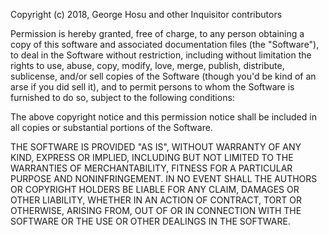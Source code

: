 Copyright (c) 2018, George Hosu and other Inquisitor contributors

Permission is hereby granted, free of charge, to any person obtaining a copy
of this software and associated documentation files (the "Software"), to deal
in the Software without restriction, including without limitation the rights
to use, abuse, copy, modify, love, merge, publish, distribute, sublicense,
and/or sell copies of the Software (though you'd be kind of an arse if you did sell it),
and to permit persons to whom the Software is furnished to do so, subject to the following conditions:

The above copyright notice and this permission notice shall be included in
all copies or substantial portions of the Software.

THE SOFTWARE IS PROVIDED "AS IS", WITHOUT WARRANTY OF ANY KIND, EXPRESS OR
IMPLIED, INCLUDING BUT NOT LIMITED TO THE WARRANTIES OF MERCHANTABILITY,
FITNESS FOR A PARTICULAR PURPOSE AND NONINFRINGEMENT. IN NO EVENT SHALL THE
AUTHORS OR COPYRIGHT HOLDERS BE LIABLE FOR ANY CLAIM, DAMAGES OR OTHER
LIABILITY, WHETHER IN AN ACTION OF CONTRACT, TORT OR OTHERWISE, ARISING FROM,
OUT OF OR IN CONNECTION WITH THE SOFTWARE OR THE USE OR OTHER DEALINGS IN
THE SOFTWARE.
